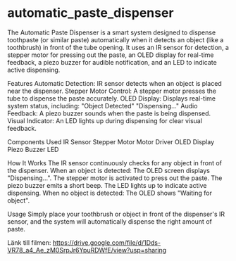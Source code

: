 # automatic_paste_dispenser
The Automatic Paste Dispenser is a smart system designed to dispense toothpaste (or similar paste) automatically when it detects an object (like a toothbrush) in front of the tube opening.
It uses an IR sensor for detection, a stepper motor for pressing out the paste, an OLED display for real-time feedback, a piezo buzzer for audible notification, and an LED to indicate active dispensing.

Features
Automatic Detection: IR sensor detects when an object is placed near the dispenser.
Stepper Motor Control: A stepper motor presses the tube to dispense the paste accurately.
OLED Display: Displays real-time system status, including:
"Object Detected"
"Dispensing..."
Audio Feedback: A piezo buzzer sounds when the paste is being dispensed.
Visual Indicator: An LED lights up during dispensing for clear visual feedback.

Components Used
IR Sensor
Stepper Motor
Motor Driver
OLED Display
Piezo Buzzer
LED

How It Works
The IR sensor continuously checks for any object in front of the dispenser.
When an object is detected:
The OLED screen displays "Dispensing...".
The stepper motor is activated to press out the paste.
The piezo buzzer emits a short beep.
The LED lights up to indicate active dispensing.
When no object is detected:
The OLED shows "Waiting for object".

Usage
Simply place your toothbrush or object in front of the dispenser's IR sensor, and the system will automatically dispense the right amount of paste.



Länk till filmen:
https://drive.google.com/file/d/1Dds-VR78_a4_Ae_zM0SrpJr6YpuRDWfE/view?usp=sharing 
